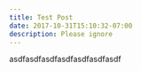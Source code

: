 ```yaml
---
title: Test Post
date: 2017-10-31T15:10:32-07:00
description: Please ignore
---
```

asdfasdfasdfasdfasdfasdfasdf
